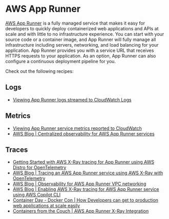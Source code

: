 # AWS App Runner

[AWS App Runner][apprunner-main] is a fully managed service that makes it easy for developers to quickly deploy containerized web applications and APIs at scale and with little to no infrastructure experience. 
You can start with your source code or a container image, and App Runner will fully manage all infrastructure including servers, networking, and load balancing for your application. 
App Runner provides you with a service URL that receives HTTPS requests to your application. As an option, App Runner can also configure a continuous deployment pipeline for you.



Check out the following recipes:

## Logs

- [Viewing App Runner logs streamed to CloudWatch Logs][apprunner-cwl]

## Metrics

- [Viewing App Runner service metrics reported to CloudWatch](apprunner-cwm)
- [AWS Blog | Centralized observability for AWS App Runner services](https://aws.amazon.com/blogs/containers/centralized-observability-for-aws-app-runner-services/)

## Traces
- [Getting Started with AWS X-Ray tracing for App Runner using AWS Distro for OpenTelemetry](apprunner-xray-adot)
- [AWS Blog | Tracing an AWS App Runner service using AWS X-Ray with OpenTelemetry](https://aws.amazon.com/blogs/containers/tracing-an-aws-app-runner-service-using-aws-x-ray-with-opentelemetry/)
- [AWS Blog | Observability for AWS App Runner VPC networking](https://aws.amazon.com/blogs/containers/observability-for-aws-app-runner-vpc-networking/)
- [AWS Blog | Enabling AWS X-Ray tracing for AWS App Runner service using AWS Copilot CLI](https://aws.amazon.com/blogs/containers/enabling-aws-x-ray-tracing-for-aws-app-runner-service-using-aws-copilot-cli/)
- [Container Day - Docker Con | How Developers can get to production web applications at scale easily](https://www.youtube.com/watch?v=Iyp9Ugk9oRs)
- [Containers from the Couch | AWS App Runner X-Ray Integration](https://youtu.be/cVr8N7enCMM)


[apprunner-main]: https://aws.amazon.com/apprunner/
[aes-ws]: https://bookstore.aesworkshops.com/
[apprunner-cwl]: https://docs.aws.amazon.com/apprunner/latest/dg/monitor-cwl.html
[apprunner-cwm]: https://docs.aws.amazon.com/apprunner/latest/dg/monitor-cw.html
[apprunner-xray-adot]: https://aws-otel.github.io/docs/getting-started/apprunner
